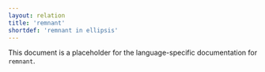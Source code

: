 ```yaml
---
layout: relation
title: 'remnant'
shortdef: 'remnant in ellipsis'
---
```


This document is a placeholder for the language-specific documentation
for `remnant`.
